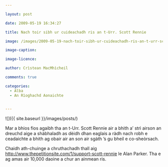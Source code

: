 ```yaml
---

layout: post

date: 2009-05-19 16:34:27

title: Nach toir sibh ur cuideachadh ris an t-Urr. Scott Rennie

image: /images/2009-05-19-nach-toir-sibh-ur-cuideachadh-ris-an-t-urr-scott-rennie.webp

image-caption:

image-licence:

author: Crìstean MacMhìcheil

comments: true

categories:
  - Alba
  - An Rìoghachd Aonaichte
  

---
```


![]({{ site.baseurl }}/images/posts/)

Mar a bhios fios agaibh tha an t-Urr. Scott Rennie air a bhith a&#8217; strì airson an dreuchd aige a shàbhaladh as dèidh dhan eaglais a ràdh nach robh e ceadaichte a bhith ag obair air an son air sgàth &#8217;s gu bheil e co-sheòrsach.

Chaidh ath-chuinge a chruthachadh thall aig <http://www.thepetitionsite.com/1/support-scott-rennie> le Alan Parker. Tha e ag amas air 10,000 daoine a chur an ainmean ris.
